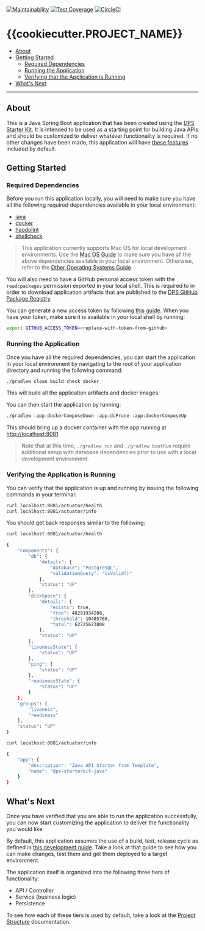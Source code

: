 [![Maintainability](https://api.codeclimate.com/v1/badges/FIXME_TOKEN/maintainability)](https://codeclimate.com/repos/FIXME_TOKEN/maintainability)
[![Test Coverage](https://api.codeclimate.com/v1/badges/FIXME_TOKEN/test_coverage)](https://codeclimate.com/repos/FIXME_TOKEN/test_coverage)
[![CircleCI](https://circleci.com/gh/ThoughtWorks-DPS/dps-starterkit-java.svg?style=shield&circle-token=FIXME_TOKEN)](https://app.circleci.com/pipelines/github/ThoughtWorks-DPS/dps-starterkit-java?branch=master)

# {{cookiecutter.PROJECT_NAME}}

- [About](#about)
- [Getting Started](#getting-started)
    - [Required Dependencies](#required-dependencies)
    - [Running the Application](#running-the-application)
    - [Verifying that the Application is Running](#verifying-the-application-is-running)
- [What's Next](#whats-next)

---

## About

This is a Java Spring Boot application that has been created using the [DPS Starter Kit][1].
It is intended to be used as a starting point for building Java APIs and should be customized to deliver whatever functionality is required.
If no other changes have been made, this application will have [these features][2] included by default.

## Getting Started

### Required Dependencies

Before you run this application locally, you will need to make sure you have all the following required dependencies available in your local environment:

- [java][6]
- [docker][7]
- [haodolint][8]
- [shellcheck][9]

>This application currently supports Mac OS for local development environments.
> Use the [Mac OS Guide][4] to make sure you have all the above dependencies available in your local environment.
> Otherwise, refer to the [Other Operating Systems Guide][5].

You will also need to have a GitHub personal access token with the `read:packages` permission exported in your local shell.
This is required to in order to download application artifacts that are published to the [DPS GitHub Package Registry][10].

You can generate a new access token by following [this guide][11].
When you have your token, make sure it is available in your local shell by running:

```bash
export GITHUB_ACCESS_TOKEN=<replace-with-token-from-github>
```

### Running the Application

Once you have all the required dependencies, you can start the application in your local environment by navigating to the root of your application directory and running the following command:

```bash
./gradlew clean build check docker
```

This will build all the application artifacts and docker images

You can then start the application by running:

```bash
./gradlew :app:dockerComposeDown :app:dcPrune :app:dockerComposeUp
```

This should bring up a docker container with the app running at [http://localhost:8081](http://localhost:8081)

> Note that at this time, `./gradlew run` and `./gradlew bootRun` require additional setup with database dependencies prior to use with a local development environment.

### Verifying the Application is Running

You can verify that the application is up and running by issuing the following commands in your terminal:

```bash
curl localhost:8081/actuator/health
curl localhost:8081/actuator/info
```

You should get back responses similar to the following:

```bash
curl localhost:8081/actuator/health

{
    "components": {
        "db": {
            "details": {
                "database": "PostgreSQL",
                "validationQuery": "isValid()"
            },
            "status": "UP"
        },
        "diskSpace": {
            "details": {
                "exists": true,
                "free": 48291934208,
                "threshold": 10485760,
                "total": 62725623808
            },
            "status": "UP"
        },
        "livenessState": {
            "status": "UP"
        },
        "ping": {
            "status": "UP"
        },
        "readinessState": {
            "status": "UP"
        }
    },
    "groups": [
        "liveness",
        "readiness"
    ],
    "status": "UP"
}
```

```bash
curl localhost:8081/actuator/info

{
    "app": {
        "description": "Java API Starter from Template",
        "name": "dps-starterkit-java"
    }
}
```

## What's Next

Once you have verified that you are able to run the application successfully, you can now start customizing the application to deliver the functionality you would like.

By default, this application assumes the use of a build, test, release cycle as defined in [this development guide][12].
Take a look at that guide to see how you can make changes, test them and get them deployed to a target environment.

The application itself is organized into the following three tiers of functionality:

- API / Controller
- Service (business logic)
- Persistence

To see how each of these tiers is used by default, take a look at the [Project Structure][13] documentation.

[1]: https://github.com/thoughtworks-dps/dps-starterkit-java
[2]: https://github.com/thoughtworks-dps/dps-starterkit-java#features
[4]: https://github.com/thoughtworks-dps/dps-starterkit-java/blob/main/docs/developing-on-mac.md
[5]: https://github.com/thoughtworks-dps/dps-starterkit-java/blob/main/docs/developing-on-other-os.md
[6]: https://www.oracle.com/java/technologies/javase-jdk16-downloads.html
[7]: https://docs.docker.com/get-docker/
[8]: https://github.com/hadolint/hadolint#install
[9]: https://github.com/koalaman/shellcheck#readme
[10]: https://github.com/orgs/thoughtworks-dps/packages
[11]: https://docs.github.com/en/github/authenticating-to-github/keeping-your-account-and-data-secure/creating-a-personal-access-token
[12]: https://github.com/thoughtworks-dps/dps-starterkit-java/blob/main/docs/development-guid.md
[13]: https://github.com/thoughtworks-dps/dps-starterkit-java/blob/main/docs/project-structure.md
